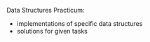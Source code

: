 Data Structures Practicum:
  - implementations of specific data structures
  - solutions for given tasks
